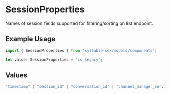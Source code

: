 # SessionProperties

Names of session fields supported for filtering/sorting on list endpoint.

## Example Usage

```typescript
import { SessionProperties } from "syllable-sdk/models/components";

let value: SessionProperties = "is_legacy";
```

## Values

```typescript
"timestamp" | "session_id" | "conversation_id" | "channel_manager_service" | "channel_manager_type" | "channel_manager_sid" | "agent_type" | "agent_id" | "agent_name" | "prompt_id" | "prompt_name" | "source" | "target" | "duration" | "is_legacy" | "is_test"
```